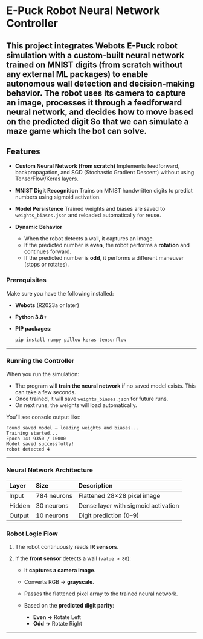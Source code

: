 # E-Puck Robot Neural Network Controller

This project integrates **Webots E-Puck robot simulation** with a **custom-built neural network trained on MNIST digits** (from scratch without any external ML packages) to enable autonomous wall detection and decision-making behavior.
The robot uses its **camera** to capture an image, processes it through a **feedforward neural network**, and decides how to move based on the predicted digit So that we can simulate a maze game  which the bot can solve.
---

## Features

* **Custom Neural Network (from scratch)**
  Implements feedforward, backpropagation, and SGD (Stochastic Gradient Descent) without using TensorFlow/Keras layers.

*  **MNIST Digit Recognition**
  Trains on MNIST handwritten digits to predict numbers using sigmoid activation.

* **Model Persistence**
  Trained weights and biases are saved to `weights_biases.json` and reloaded automatically for reuse.

* **Dynamic Behavior**

  * When the robot detects a wall, it captures an image.
  * If the predicted number is **even**, the robot performs a **rotation** and continues forward.
  * If the predicted number is **odd**, it performs a different maneuver (stops or rotates).

###  Prerequisites

Make sure you have the following installed:

* **Webots** (R2023a or later)
* **Python 3.8+**
* **PIP packages:**

  ```bash
  pip install numpy pillow keras tensorflow
  ```

---

###  Running the Controller

When you run the simulation:
* The program will **train the neural network** if no saved model exists.
  This can take a few seconds.
* Once trained, it will save `weights_biases.json` for future runs.
* On next runs, the weights will load automatically.

You’ll see console output like:

```
Found saved model — loading weights and biases...
Training started...
Epoch 14: 9350 / 10000
Model saved successfully!
robot detected 4
```

---
### Neural Network Architecture

| Layer  | Size        | Description                         |
| :----- | :---------- | :---------------------------------- |
| Input  | 784 neurons | Flattened 28×28 pixel image         |
| Hidden | 30 neurons  | Dense layer with sigmoid activation |
| Output | 10 neurons  | Digit prediction (0–9)              |

###  Robot Logic Flow

1. The robot continuously reads **IR sensors**.
2. If the **front sensor** detects a wall (`value > 80`):

   * It **captures a camera image**.
   * Converts RGB → **grayscale**.
   * Passes the flattened pixel array to the trained neural network.
   * Based on the **predicted digit parity**:

     * **Even →**  Rotate Left
     * **Odd →**  Rotate Right

---



